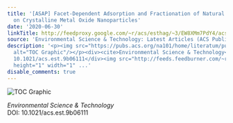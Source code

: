 ```yaml
---
title: '[ASAP] Facet-Dependent Adsorption and Fractionation of Natural Organic Matter
  on Crystalline Metal Oxide Nanoparticles'
date: '2020-06-30'
linkTitle: http://feedproxy.google.com/~r/acs/esthag/~3/EW8XMm7PdY4/acs.est.9b06111
source: 'Environmental Science & Technology: Latest Articles (ACS Publications)'
description: '<p><img src="https://pubs.acs.org/na101/home/literatum/publisher/achs/journals/content/esthag/0/esthag.ahead-of-print/acs.est.9b06111/20200630/images/medium/es9b06111_0007.gif"
  alt="TOC Graphic"/></p><div><cite>Environmental Science & Technology</cite></div><div>DOI:
  10.1021/acs.est.9b06111</div><img src="http://feeds.feedburner.com/~r/acs/esthag/~4/EW8XMm7PdY4"
  height="1" width="1" ...'
disable_comments: true
---
```

<p><img src="https://pubs.acs.org/na101/home/literatum/publisher/achs/journals/content/esthag/0/esthag.ahead-of-print/acs.est.9b06111/20200630/images/medium/es9b06111_0007.gif" alt="TOC Graphic"/></p><div><cite>Environmental Science & Technology</cite></div><div>DOI: 10.1021/acs.est.9b06111</div><img src="http://feeds.feedburner.com/~r/acs/esthag/~4/EW8XMm7PdY4" height="1" width="1" ...
